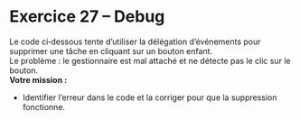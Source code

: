 # Exercice 27 – Debug

Le code ci‑dessous tente d’utiliser la délégation d’événements pour supprimer une tâche en cliquant sur un bouton enfant.  
Le problème : le gestionnaire est mal attaché et ne détecte pas le clic sur le bouton.  
**Votre mission :**

- Identifier l’erreur dans le code et la corriger pour que la suppression fonctionne.